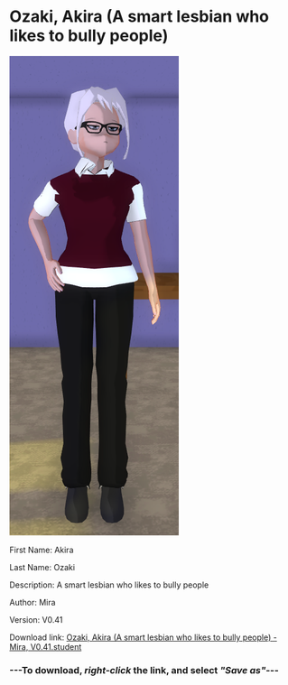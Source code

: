 # Ozaki, Akira (A smart lesbian who likes to bully people)

<img src = "https://raw.githubusercontent.com/Arbiter1223/Daigaku-Gurashi-Custom-Students/master/Students/Files/Ozaki%2C%20Akira%20(A%20smart%20lesbian%20who%20likes%20to%20bully%20people).png">

First Name: Akira

Last Name: Ozaki

Description: A smart lesbian who likes to bully people

Author: Mira

Version: V0.41

Download link: <a href="https://raw.githubusercontent.com/Arbiter1223/Daigaku-Gurashi-Custom-Students/master/Students/Files/Ozaki%2C%20Akira%20(A%20smart%20lesbian%20who%20likes%20to%20bully%20people)%20-%20Mira%2C%20V0.41.student">Ozaki, Akira (A smart lesbian who likes to bully people) - Mira, V0.41.student</a>

### ---**To download, _right-click_ the link, and select _"Save as"_**---
